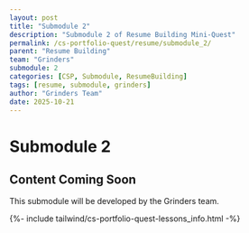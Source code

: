 ```yaml
---
layout: post
title: "Submodule 2"
description: "Submodule 2 of Resume Building Mini-Quest"
permalink: /cs-portfolio-quest/resume/submodule_2/
parent: "Resume Building"
team: "Grinders"
submodule: 2
categories: [CSP, Submodule, ResumeBuilding]
tags: [resume, submodule, grinders]
author: "Grinders Team"
date: 2025-10-21
---
```


# Submodule 2

## Content Coming Soon
This submodule will be developed by the Grinders team.

{%- include tailwind/cs-portfolio-quest-lessons_info.html -%}